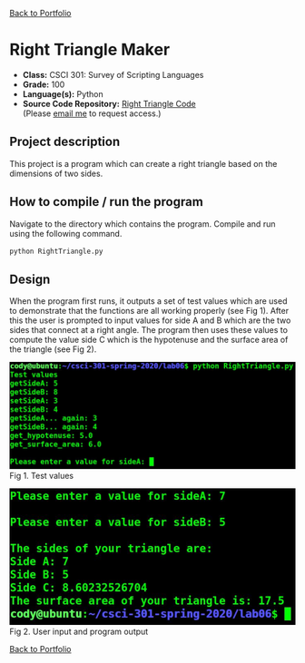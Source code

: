 [Back to Portfolio](./)

Right Triangle Maker
===============

-   **Class:** CSCI 301: Survey of Scripting Languages
-   **Grade:** 100
-   **Language(s):** Python
-   **Source Code Repository:** [Right Triangle Code](https://guides.github.com/features/mastering-markdown/)  
    (Please [email me](mailto:cjcain1@csustudent.net?subject=GitHub%20Access) to request access.)

## Project description

This project is a program which can create a right triangle based on the dimensions of two sides.

## How to compile / run the program

Navigate to the directory which contains the program. Compile and run using the following command.

```bash
python RightTriangle.py
```

## Design

When the program first runs, it outputs a set of test values which are used to demonstrate that the functions are all working properly (see Fig 1). After this the user is prompted to input values for side A and B which are the two sides that connect at a right angle. The program then uses these values to compute the value side C which is the hypotenuse and the surface area of the triangle (see Fig 2).

![screenshot](images/RightTriangle1.JPG)
Fig 1. Test values

![screenshot](images/RightTriangle2.JPG)
Fig 2. User input and program output 

[Back to Portfolio](./)
